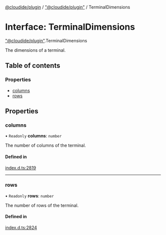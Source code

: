 [@cloudide/plugin](../README.md) / ["@cloudide/plugin"](../modules/_cloudide_plugin_.md) / TerminalDimensions

# Interface: TerminalDimensions

["@cloudide/plugin"](../modules/_cloudide_plugin_.md).TerminalDimensions

The dimensions of a terminal.

## Table of contents

### Properties

- [columns](cloudide_plugin_.TerminalDimensions.md#columns)
- [rows](cloudide_plugin_.TerminalDimensions.md#rows)

## Properties

### columns

• `Readonly` **columns**: `number`

The number of columns of the terminal.

#### Defined in

[index.d.ts:2819](https://github.com/shuyaqian/cloudide-plugin-api/blob/26b31b9/index.d.ts#L2819)

___

### rows

• `Readonly` **rows**: `number`

The number of rows of the terminal.

#### Defined in

[index.d.ts:2824](https://github.com/shuyaqian/cloudide-plugin-api/blob/26b31b9/index.d.ts#L2824)
